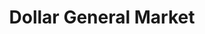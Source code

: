 ---
title: "Dollar General Market"
url: /merritt-island/dollar-general-market/
shop: supermarket
---